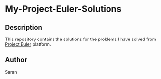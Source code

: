 # My-Project-Euler-Solutions

## Description
This repository contains the solutions for the problems I have solved from [Project Euler](https://projecteuler.net/archives) platform.

## Author
Saran
